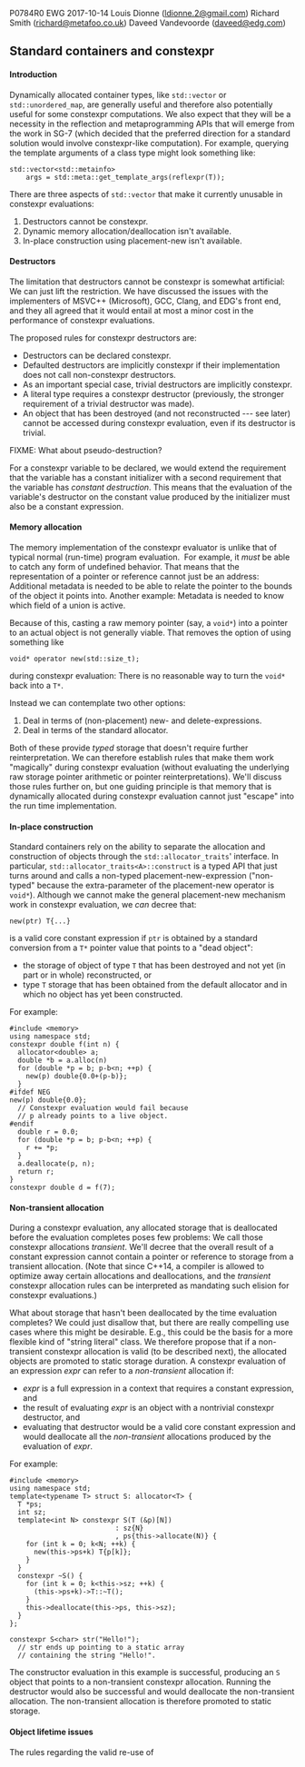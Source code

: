 P0784R0
EWG
2017-10-14
Louis Dionne (ldionne.2@gmail.com)
Richard Smith (richard@metafoo.co.uk)
Daveed Vandevoorde (daveed@edg.com)

## Standard containers and constexpr

#### Introduction

Dynamically allocated container types, like `std::vector` or `std::unordered_map`, are generally useful and therefore also potentially useful for some constexpr computations. We also expect that they will be a necessity in the reflection and metaprogramming APIs that will emerge from the work in SG-7 (which decided that the preferred direction for a standard solution would involve constexpr-like computation). For example, querying the template arguments of a class type might look something like:

	std::vector<std::metainfo>
	    args = std::meta::get_template_args(reflexpr(T));

There are three aspects of `std::vector` that make it currently unusable in constexpr evaluations:

1. Destructors cannot be constexpr.
2. Dynamic memory allocation/deallocation isn't available.
3. In-place construction using placement-new isn't available.

#### Destructors

The limitation that destructors cannot be constexpr is somewhat artificial: We can just lift the restriction. We have discussed the issues with the implementers of MSVC++ (Microsoft), GCC, Clang, and EDG's front end, and they all agreed that it would entail at most a minor cost in the performance of constexpr evaluations.

The proposed rules for constexpr destructors are:

* Destructors can be declared constexpr.
* Defaulted destructors are implicitly constexpr if their implementation does not call non-constexpr destructors.
* As an important special case, trivial destructors are implicitly constexpr.
* A literal type requires a constexpr destructor (previously, the stronger requirement of a trivial destructor was made).
* An object that has been destroyed (and not reconstructed --- see later) cannot be accessed during constexpr evaluation, even if its destructor is trivial.

FIXME: What about pseudo-destruction?

For a constexpr variable to be declared, we would extend the
requirement that the variable has a constant initializer with 
a second requirement that the variable has *constant 
destruction*. This means that the evaluation of the 
variable's destructor on the constant value produced by the 
initializer must also be a constant expression.


#### Memory allocation

The memory implementation of the constexpr evaluator is unlike that of typical normal (run-time) program evaluation.  For example, it *must* be able to catch any form of undefined behavior. That means that the representation of a pointer or reference cannot just be an address: Additional metadata is needed to be able to relate the pointer to the bounds of the object it points into. Another example: Metadata is needed to know which field of a union is active.

Because of this, casting a raw memory pointer (say, a `void*`) into a pointer to an actual object is not generally viable. That removes the option of using something like

	void* operator new(std::size_t);
	
during constexpr evaluation: There is no reasonable way to turn the `void*` back into a `T*`.

Instead we can contemplate two other options:

1. Deal in terms of (non-placement) new- and delete-expressions.
2. Deal in terms of the standard allocator.

Both of these provide *typed* storage that doesn't require further reinterpretation. We can therefore establish rules that make them work "magically" during constexpr evaluation (without evaluating the underlying raw storage pointer arithmetic or pointer reinterpretations).  We'll discuss those rules further on, but one guiding principle is that memory that is dynamically allocated during constexpr evaluation cannot just "escape" into the run time implementation.

#### In-place construction

Standard containers rely on the ability to separate the allocation and construction of objects through the `std::allocator_traits`' interface. In particular, `std::allocator_traits<A>::construct` is a typed API that just turns around and calls a non-typed placement-new-expression ("non-typed" because the extra-parameter of the placement-new operator is `void*`).  Although we cannot make the general placement-new mechanism work in constexpr evaluation, we *can* decree that:

	new(ptr) T{...}
	
is a valid core constant expression if `ptr` is obtained by a standard conversion from a `T*` pointer value that points to a "dead object":

* the storage of object of type `T` that has been destroyed and not yet (in part or in whole) reconstructed, or
* type `T` storage that has been obtained from the default allocator and in which no object has yet been constructed.

For example:

    #include <memory>
    using namespace std;
    constexpr double f(int n) {
      allocator<double> a;
      double *b = a.alloc(n)
      for (double *p = b; p-b<n; ++p) {
        new(p) double{0.0+(p-b)};
      }
    #ifdef NEG
    new(p) double{0.0};
      // Constexpr evaluation would fail because
      // p already points to a live object.
    #endif
      double r = 0.0;
      for (double *p = b; p-b<n; ++p) {
        r += *p;
      }
      a.deallocate(p, n);
      return r;
    }
    constexpr double d = f(7);


#### Non-transient allocation

During a constexpr evaluation, any allocated storage that is
deallocated before the evaluation completes poses few 
problems: We call those constexpr allocations *transient*. 
We'll decree that the overall result of a constant expression 
cannot contain a pointer or reference to storage from a 
transient allocation. (Note that since C++14, a compiler is 
allowed to optimize away certain allocations and 
deallocations, and the *transient* constexpr allocation rules 
can be interpreted as mandating such elision for constexpr 
evaluations.)

What about storage that hasn't been deallocated by the time evaluation completes?  We could just disallow that, but there are really compelling use cases where this might be desirable. E.g., this could be the basis for a more flexible kind of "string literal" class.  We therefore propose that if a non-transient constexpr allocation is valid (to be described next), the allocated objects are promoted to static storage duration.  A constexpr evaluation of an expression *expr* can refer to a *non-transient* allocation if:

* *expr* is a full expression in a context that requires a constant expression, and
* the result of evaluating *expr* is an object with a nontrivial constexpr destructor, and
* evaluating that destructor would be a valid core constant expression and would deallocate all the *non-transient* allocations produced by the evaluation of *expr*.

For example:

    #include <memory>
    using namespace std;
    template<typename T> struct S: allocator<T> {
      T *ps;
      int sz;
      template<int N> constexpr S(T (&p)[N])
                              : sz{N}
                              , ps{this->allocate(N)} {
        for (int k = 0; k<N; ++k) {
          new(this->ps+k) T{p[k]};
        }
      }
      constexpr ~S() {
        for (int k = 0; k<this->sz; ++k) {
          (this->ps+k)->T::~T();
        }
        this->deallocate(this->ps, this->sz);
      }
    };
    
    constexpr S<char> str("Hello!");
      // str ends up pointing to a static array
      // containing the string "Hello!".
      
The constructor evaluation in this example is successful, producing an `S` object that points to a non-transient constexpr allocation. Running the destructor would also be successful and would deallocate the non-transient allocation. The non-transient allocation is therefore promoted to static storage.

#### Object lifetime issues

The rules regarding the valid re-use of 


